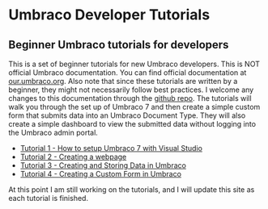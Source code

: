 # Umbraco Developer Tutorials

## Beginner Umbraco tutorials for developers

This is a set of beginner tutorials for new Umbraco developers. This is NOT official Umbraco documentation.
You can find official documentation at [our.umbraco.org](http://our.umbraco.org).  Also note that since
these tutorials are written by a beginner, they might not necessarily follow best practices.
I welcome any changes to this documentation through the
[github repo](https://github.com/mkimmet/Umbraco-Developer-Tutorials). The tutorials will walk
you through the set up of Umbraco 7 and then create a simple custom form that submits
data into an Umbraco Document Type.  They will also create a simple dashboard to view the
submitted data without logging into the Umbraco admin portal.

*   [Tutorial 1 - How to setup Umbraco 7 with Visual Studio](Tutorial-1-Umbraco7-Setup.md)
*   [Tutorial 2 - Creating a webpage](Tutorial-2-Creating-a-Webpage.md)
*   [Tutorial 3 - Creating and Storing Data in Umbraco](Tutorial-3-Storing-Data-in-Umbraco.md)
*   [Tutorial 4 - Creating a Custom Form in Umbraco](Tutorial-4-Creating-a-Custom-Form.md)

At this point I am still working on the tutorials, and I will update this site as each tutorial is finished.
